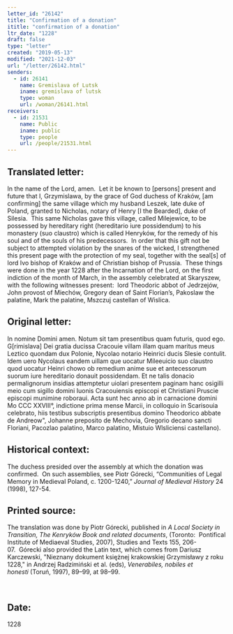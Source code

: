 ```yaml
---
letter_id: "26142"
title: "Confirmation of a donation"
ititle: "confirmation of a donation"
ltr_date: "1228"
draft: false
type: "letter"
created: "2019-05-13"
modified: "2021-12-03"
url: "/letter/26142.html"
senders:
  - id: 26141
    name: Gremislava of Lutsk
    iname: gremislava of lutsk
    type: woman
    url: /woman/26141.html
receivers:
  - id: 21531
    name: Public
    iname: public
    type: people
    url: /people/21531.html
---
```

<h2> Translated letter:</h2><p>In the name of the Lord, amen.&nbsp; Let it be known to [persons] present and future that I, Grzymislawa, by the grace of God duchess of Kraków, [am confirming] the same village which my husband Leszek, late duke of Poland, granted to Nicholas, notary of Henry [I the Bearded], duke of Silesia.&nbsp; This same Nicholas gave this village, called Milejewice, to be possessed by hereditary right (hereditario iure possidendum) to his monastery (suo claustro) which is called Henryków, for the remedy of his soul and of the souls of his predecessors.&nbsp; In order that this gift not be subject to attempted violation by the snares of the wicked, I strengthened this present page with the protection of my seal, together with the seal[s] of lord Ivo bishop of Kraków and of Christian bishop of Prussia.&nbsp; These things were done in the year 1228 after the Incarnation of the Lord, on the first indiction of the month of March, in the assembly celebrated at Skaryszew, with the following witnesses present:&nbsp; lord Theodoric abbot of Jedrzejów, John provost of Miechów, Gregory dean of Saint Florian’s, Pakoslaw the palatine, Mark the palatine, Mszczuj castellan of Wislica.&nbsp;</p><h2 class="mt-4"> Original letter:</h2><p>In nomine Domini amen. Notum sit tam presentibus quam futuris, quod ego. G[rimislava] Dei gratia ducissa Cracouie villam illam quam maritus meus Leztico quondam dux Polonie, Nycolao notario Heinrici ducis Slesie contulit. Idem uero Nycolaus eandem uillam que uocatur Mileeuicio suo claustro quod uocatur Heinri chowo ob remedium anime sue et antecessorum suorum iure hereditario donauit possidendam. Et ne talis donacio permalignorum insidias attemptetur uiolari presentem paginam hanc osigilli meio cum sigillo domini Iuonis Cracouiensis episcopi et Christiani Pruscie episcopi munimine roboraui. Acta sunt hec anno ab in carnacione domini Mo CCC XXVIII°, indictione prima mense Marcii, in colloquio in Scarisouia celebrato, hiis testibus subscriptis presentibus domino Theodorico abbate de Andreow", Johanne preposito de Mechovia, Gregorio decano sancti Floriani, Pacozlao palatino, Marco palatino, Mistuio Wlsliciensi castellano).</p><h2 class="mt-4"> Historical context:</h2><p>The duchess presided over the assembly at which the donation was confirmed.&nbsp; On such assemblies, see Piotr Górecki, “Communities of Legal Memory in Medieval Poland, c. 1200-1240,” <em>Journal of Medieval History</em> 24 (1998), 127-54.&nbsp;&nbsp;</p><h2 class="mt-4"> Printed source:</h2><p>The translation was done by Piotr Górecki, published in&nbsp;<i>A Local Society in Transition, The Kenryków Book and related documents</i>, (Toronto:&nbsp; Pontifical Institute of Mediaeval Studies, 2007), Studies and Texts 155, 206-07.&nbsp;&nbsp;Górecki also provided the Latin text, which comes from&nbsp;Dariusz Karczewski, "Nieznany dokument księżnej krakowskiej Grzymisławy z roku 1228," in Andrzej Radzimiński et al. (eds),&nbsp;<i>Venerabiles, nobiles et honesti</i>&nbsp;(Toruń, 1997), 89–99, at 98–99.</p><p>&nbsp;</p><h2 class="mt-4"> Date:</h2>1228